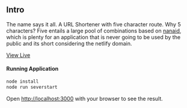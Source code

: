 ## Intro

The name says it all. A URL Shortener with five character route. Why 5 characters? Five entails a large pool of combinations based on [nanaid](https://github.com/ai/nanoid), which is plenty for an application that is never going to be used by the public and its short considering the netlify domain.

[View Live](https://url-shortener.netlify.app)

#### Running Application

```bash
node install
node run severstart
```

Open [http://localhost:3000](http://localhost:3000) with your browser to see the result.
